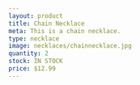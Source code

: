 ```yaml
---
layout: product
title: Chain Necklace
meta: This is a chain necklace. 
type: necklace
image: necklaces/chainnecklace.jpg
quantity: 2
stock: IN STOCK
price: $12.99
---
```


